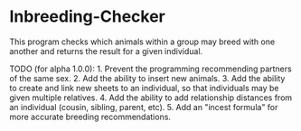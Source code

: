 # Inbreeding-Checker
This program checks which animals within a group may breed with one another and returns the result for a given individual.

TODO (for alpha 1.0.0):
    1. Prevent the programming recommending partners of the same sex.
    2. Add the ability to insert new animals.
    3. Add the ability to create and link new sheets to an individual, so that individuals may be given multiple relatives.
    4. Add the ability to add relationship distances from an individual (cousin, sibling, parent, etc).
    5. Add an "incest formula" for more accurate breeding recommendations.

